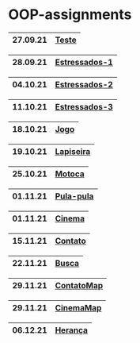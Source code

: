 # OOP-assignments
|  27.09.21 | [Teste] |
| --- | --- |

| 28.09.21 | [Estressados-1] |
| --- | --- |

| 04.10.21 | [Estressados-2] |
| --- | --- |

| 11.10.21 | [Estressados-3] |
| --- | --- |

| 18.10.21 | [Jogo] |
| --- | --- |

| 19.10.21 | [Lapiseira] |
| --- | --- |

| 25.10.21 | [Motoca] |
| --- | --- |

| 01.11.21 | [Pula-pula] |
| --- |---|

| 01.11.21 | [Cinema] |
| --- |---|

| 15.11.21 | [Contato] |
|-|-|

| 22.11.21 | [Busca] |
|-|-|

| 29.11.21 | [ContatoMap] |
|-|-|

| 29.11.21 | [CinemaMap] |
|-|-|

| 06.12.21 | [Herança] |
|-|-|

[Teste]: https://github.com/fagner02/OOP-assignments/blob/0e791de06fd0a547f1a797050a1dc63e09c85fe7/jokenpo.cpp
[Estressados-1]: https://github.com/fagner02/OOP-assignments/blob/c44c339d440896b8f0ea06e48a50af06ea80ed4b/estressados.cpp
[Estressados-2]: https://github.com/fagner02/OOP-assignments/blob/bf937d7d429941b3429b97be10eec0a58a32bc6e/estressados2.cpp
[Estressados-3]: https://github.com/fagner02/OOP-assignments/blob/b59b04ddd4e9aead4c2a979cce5422d77a65dd1f/estressados3.cpp
[Jogo]: https://github.com/fagner02/asteroids.git
[Lapiseira]: https://github.com/fagner02/OOP-assignments/blob/a1b67ecb7c8d492a38583f0f304c8b56cdecd856/lapiseira.cpp
[Motoca]: https://github.com/fagner02/OOP-assignments/blob/d26d82c761514afe3bf74df0cfd55703783d8c92/motoca.cpp
[Contato]: https://github.com/fagner02/OOP-assignments/tree/main/busca%20%26%20contato
[Pula-pula]: https://github.com/fagner02/OOP-assignments/tree/main/pulapula
[Cinema]: https://github.com/fagner02/OOP-assignments/blob/029bde2db4651ab41e665af3b2dacb1491c0cde4/cinema.cpp
[Busca]: https://github.com/fagner02/OOP-assignments/tree/main/busca%20%26%20contato
[ContatoMap]: https://github.com/fagner02/OOP-assignments/tree/main/map
[CinemaMap]: https://github.com/fagner02/OOP-assignments/tree/main/map
[Herança]: https://github.com/fagner02/OOP-assignments/tree/main/Inheritance
